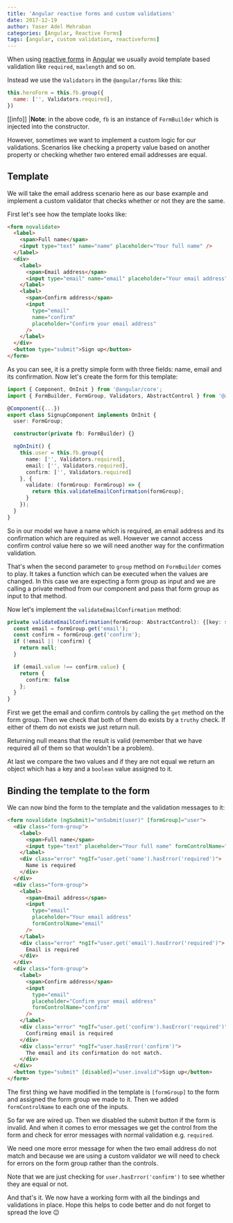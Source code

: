 ```yaml
---
title: 'Angular reactive forms and custom validations'
date: 2017-12-19
author: Yaser Adel Mehraban
categories: [Angular, Reactive Forms]
tags: [angular, custom validation, reactiveforms]
---
```


When using [reactive forms](https://v2.angular.io/docs/ts/latest/guide/reactive-forms.html) in [Angular](https://angular.io/) we usually avoid template based validation like `required`, `maxlength` and so on.

<!--more-->

Instead we use the `Validators` in the `@angular/forms` like this:

```javascript
this.heroForm = this.fb.group({
  name: ['', Validators.required],
})
```

[[info]]
|**Note**: in the above code, `fb` is an instance of `FormBuilder` which is injected into the constructor.

However, sometimes we want to implement a custom logic for our validations. Scenarios like checking a property value based on another property or checking whether two entered email addresses are equal.

## Template

We will take the email address scenario here as our base example and implement a custom validator that checks whether or not they are the same.

First let's see how the template looks like:

```html
<form novalidate>
  <label>
    <span>Full name</span>
    <input type="text" name="name" placeholder="Your full name" />
  </label>
  <div>
    <label>
      <span>Email address</span>
      <input type="email" name="email" placeholder="Your email address" />
    </label>
    <label>
      <span>Confirm address</span>
      <input
        type="email"
        name="confirm"
        placeholder="Confirm your email address"
      />
    </label>
  </div>
  <button type="submit">Sign up</button>
</form>
```

As you can see, it is a pretty simple form with three fields: name, email and its confirmation. Now let's create the form for this template:

```typescript
import { Component, OnInit } from '@angular/core';
import { FormBuilder, FormGroup, Validators, AbstractControl } from '@angular/forms';

@Component({...})
export class SignupComponent implements OnInit {
  user: FormGroup;

  constructor(private fb: FormBuilder) {}

  ngOnInit() {
    this.user = this.fb.group({
      name: ['', Validators.required],
      email: ['', Validators.required],
      confirm: ['', Validators.required]
    }, {
      validate: (formGroup: FormGroup) => {
        return this.validateEmailConfirmation(formGroup);
      }
    });
  }
}
```

So in our model we have a name which is required, an email address and its confirmation which are required as well. However we cannot access confirm control value here so we will need another way for the confirmation validation.

That's when the second parameter to `group` method on `FormBuilder` comes to play. It takes a function which can be executed when the values are changed. In this case we are expecting a form group as input and we are calling a private method from our component and pass that form group as input to that method.

Now let's implement the `validateEmailConfirmation` method:

```typescript
private validateEmailConfirmation(formGroup: AbstractControl): {[key: string]: boolean} {
  const email = formGroup.get('email');
  const confirm = formGroup.get('confirm');
  if (!email || !confirm) {
    return null;
  }

  if (email.value !== confirm.value) {
    return {
      confirm: false
    };
  }
}
```

First we get the email and confirm controls by calling the `get` method on the form group. Then we check that both of them do exists by a `truthy` check. If either of them do not exists we just return null.

Returning null means that the result is valid (remember that we have required all of them so that wouldn't be a problem).

At last we compare the two values and if they are not equal we return an object which has a key and a `boolean` value assigned to it.

## Binding the template to the form

We can now bind the form to the template and the validation messages to it:

```html
<form novalidate (ngSubmit)="onSubmit(user)" [formGroup]="user">
  <div class="form-group">
    <label>
      <span>Full name</span>
      <input type="text" placeholder="Your full name" formControlName="name" />
    </label>
    <div class="error" *ngIf="user.get('name').hasError('required')">
      Name is required
    </div>
  </div>
  <div class="form-group">
    <label>
      <span>Email address</span>
      <input
        type="email"
        placeholder="Your email address"
        formControlName="email"
      />
    </label>
    <div class="error" *ngIf="user.get('email').hasError('required')">
      Email is required
    </div>
  </div>
  <div class="form-group">
    <label>
      <span>Confirm address</span>
      <input
        type="email"
        placeholder="Confirm your email address"
        formControlName="confirm"
      />
    </label>
    <div class="error" *ngIf="user.get('confirm').hasError('required')">
      Confirming email is required
    </div>
    <div class="error" *ngIf="user.hasError('confirm')">
      The email and its confirmation do not match.
    </div>
  </div>
  <button type="submit" [disabled]="user.invalid">Sign up</button>
</form>
```

The first thing we have modified in the template is `[formGroup]` to the form and assigned the form group we made to it. Then we added `formControlName` to each one of the inputs.

So far we are wired up. Then we disabled the submit button if the form is invalid. And when it comes to error messages we get the control from the form and check for error messages with normal validation e.g. `required`.

We need one more error message for when the two email address do not match and because we are using a custom validator we will need to check for errors on the form group rather than the controls.

Note that we are just checking for `user.hasError('confirm')` to see whether they are equal or not.

And that's it. We now have a working form with all the bindings and validations in place. Hope this helps to code better and do not forget to spread the love 😉
